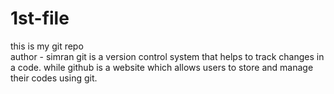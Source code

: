 # 1st-file
this is my git repo <br>
author - simran 
git is a version control system that helps to track changes in a code.
while github is a website which allows users to store and manage their codes using git.
